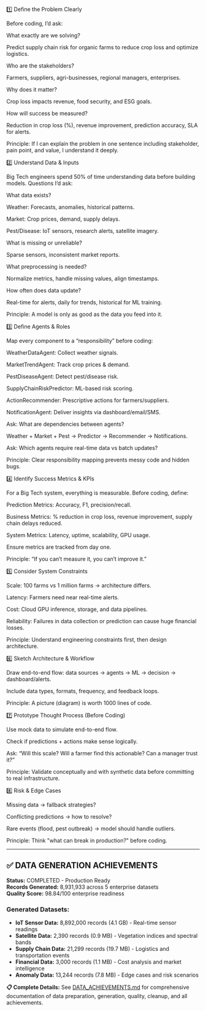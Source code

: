 1️⃣ Define the Problem Clearly

Before coding, I’d ask:

What exactly are we solving?

Predict supply chain risk for organic farms to reduce crop loss and optimize logistics.

Who are the stakeholders?

Farmers, suppliers, agri-businesses, regional managers, enterprises.

Why does it matter?

Crop loss impacts revenue, food security, and ESG goals.

How will success be measured?

Reduction in crop loss (%), revenue improvement, prediction accuracy, SLA for alerts.

Principle: If I can explain the problem in one sentence including stakeholder, pain point, and value, I understand it deeply.

2️⃣ Understand Data & Inputs

Big Tech engineers spend 50% of time understanding data before building models. Questions I’d ask:

What data exists?

Weather: Forecasts, anomalies, historical patterns.

Market: Crop prices, demand, supply delays.

Pest/Disease: IoT sensors, research alerts, satellite imagery.

What is missing or unreliable?

Sparse sensors, inconsistent market reports.

What preprocessing is needed?

Normalize metrics, handle missing values, align timestamps.

How often does data update?

Real-time for alerts, daily for trends, historical for ML training.

Principle: A model is only as good as the data you feed into it.

3️⃣ Define Agents & Roles

Map every component to a “responsibility” before coding:

WeatherDataAgent: Collect weather signals.

MarketTrendAgent: Track crop prices & demand.

PestDiseaseAgent: Detect pest/disease risk.

SupplyChainRiskPredictor: ML-based risk scoring.

ActionRecommender: Prescriptive actions for farmers/suppliers.

NotificationAgent: Deliver insights via dashboard/email/SMS.

Ask: What are dependencies between agents?

Weather + Market + Pest → Predictor → Recommender → Notifications.

Ask: Which agents require real-time data vs batch updates?

Principle: Clear responsibility mapping prevents messy code and hidden bugs.

4️⃣ Identify Success Metrics & KPIs

For a Big Tech system, everything is measurable. Before coding, define:

Prediction Metrics: Accuracy, F1, precision/recall.

Business Metrics: % reduction in crop loss, revenue improvement, supply chain delays reduced.

System Metrics: Latency, uptime, scalability, GPU usage.

Ensure metrics are tracked from day one.

Principle: “If you can’t measure it, you can’t improve it.”

5️⃣ Consider System Constraints

Scale: 100 farms vs 1 million farms → architecture differs.

Latency: Farmers need near real-time alerts.

Cost: Cloud GPU inference, storage, and data pipelines.

Reliability: Failures in data collection or prediction can cause huge financial losses.

Principle: Understand engineering constraints first, then design architecture.

6️⃣ Sketch Architecture & Workflow

Draw end-to-end flow: data sources → agents → ML → decision → dashboard/alerts.

Include data types, formats, frequency, and feedback loops.

Principle: A picture (diagram) is worth 1000 lines of code.

7️⃣ Prototype Thought Process (Before Coding)

Use mock data to simulate end-to-end flow.

Check if predictions + actions make sense logically.

Ask: “Will this scale? Will a farmer find this actionable? Can a manager trust it?”

Principle: Validate conceptually and with synthetic data before committing to real infrastructure.

8️⃣ Risk & Edge Cases

Missing data → fallback strategies?

Conflicting predictions → how to resolve?

Rare events (flood, pest outbreak) → model should handle outliers.

Principle: Think "what can break in production?" before coding.

---

## ✅ **DATA GENERATION ACHIEVEMENTS**

**Status:** COMPLETED - Production Ready  
**Records Generated:** 8,931,933 across 5 enterprise datasets  
**Quality Score:** 98.84/100 enterprise readiness  

### Generated Datasets:
- **IoT Sensor Data:** 8,892,000 records (4.1 GB) - Real-time sensor readings
- **Satellite Data:** 2,390 records (0.9 MB) - Vegetation indices and spectral bands  
- **Supply Chain Data:** 21,299 records (19.7 MB) - Logistics and transportation events
- **Financial Data:** 3,000 records (1.1 MB) - Cost analysis and market intelligence
- **Anomaly Data:** 13,244 records (7.8 MB) - Edge cases and risk scenarios

**📋 Complete Details:** See [DATA_ACHIEVEMENTS.md](../DATA_ACHIEVEMENTS.md) for comprehensive documentation of data preparation, generation, quality, cleanup, and all achievements.